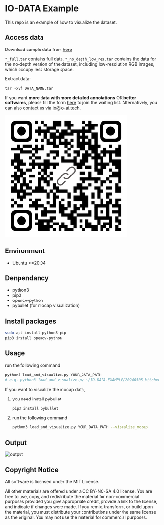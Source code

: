 # IO-DATA Example

This repo is an example of how to visualize the dataset.

## Access data

Download sample data from [here](https://drive.google.com/drive/folders/1xQjkYJfL77e9iPhirie8gfJFGo7pjtbT?usp=sharing)

`*_full.tar` contains full data.
`*_no_depth_low_res.tar` contains the data for the no-depth version of the dataset, including low-resolution RGB images, which occupy less storage space.

Extract data:

```
tar -xvf DATA_NAME.tar
```

If you want **more data with more detailed annotations** OR **better softwares**, please fill the form [here](https://forms.gle/fDdyipTKDZaL34zC6) to join the waiting list. Alternatively, you can also contact us via [io@io-ai.tech](mailto:io@io-ai.tech).

![waiting_list](asserts/waiting_list_form.png)

## Environment

- Ubuntu >=20.04

## Denpendancy

- python3
- pip3
- opencv-python
- pybullet (for mocap visualization)

## Install packages

```bash
sudo apt install python3-pip
pip3 install opencv-python
```

## Usage

run the following command
```bash
python3 load_and_visualize.py YOUR_DATA_PATH
# e.g. python3 load_and_visualize.py ~/IO-DATA-EXAMPLE/20240505_kitchen/
```

If you want to visualize the mocap data,

1. you need install pybullet
   ```bash
   pip3 install pybullet
   ```
2. run the following command
   ```bash
   python3 load_and_visualize.py YOUR_DATA_PATH --visualize_mocap
   ```

## Output

![output](asserts/output.png)


## Copyright Notice

All software is licensed under the MIT License.

All other materials are offered under a CC BY-NC-SA 4.0 license. You are free to use, copy, and redistribute the material for non-commercial purposes provided you give appropriate credit, provide a link to the license, and indicate if changes were made. If you remix, transform, or build upon the material, you must distribute your contributions under the same license as the original. You may not use the material for commercial purposes.
